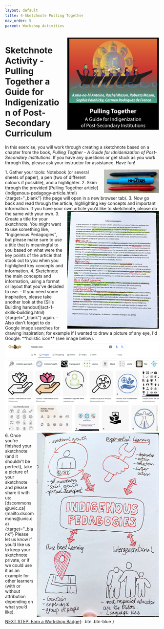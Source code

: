 ```yaml
---
layout: default
title: 4-Sketchnote Pulling Together
nav_order: 5
parent: Workshop Activities
---
```


<img src="images/act-4/pulling-together.png" alt="Pulling Together" style="float:right;width:300px;margin-left:10px;">

# Sketchnote Activity - Pulling Together a Guide for Indigenization of Post-Secondary Curriculum

In this exercise, you will work through creating a sketchnote based on a chapter from the book, _Pulling Togther - A Guide for Idnidenization of Post-Secondary Institutions_. If you have any questions or get stuck as you work through this, please ask your instructor for assistance.  Have fun!

<img src="images/act-2/pens.png" alt="pens" style="float:right;width:180px;margin-left:10px;">
1.  Gather your tools: Notebook (or several sheets of paper), a pen (two of different colours if possible), and a highlighter. 
2.  Skim through the provided [Pulling Together article](indigenous-pedagogy-article.html){:target="_blank"} (the page will open in a new browser tab).
3.  Now go back and read through the article, highlighting key concepts and important information. If you have your own article you’d like to sketchnote, please do the same with your own.
<img src="images/act-4/pulling-together-article.jpg" alt="highlighted text" style="float:right;width:300px;margin-left:10px;">
3.  Create a title for your sketchnote. You might want to use something like, “Ingigenous Pedagogies”, but please make sure to use a title that is meaningful to you based on what were the key points of the article that stook out to you when you highlighed key concepts and information.
4.  Sketchnote the main concepts and information, using a format or layout that you’ve decided to use. 
  - If you need some inspiration, please take another look at the [Sills Building handout](act-1-skills-building.html){:target="_blank"} again. 
  - Also don't forget to do Google image searches for drawing inspiration; for example if I wanted to draw a picture of any eye, I'd Google: **holistic icon** (see image below).
<img src="images/act-4/holistic-clip-art.png" alt="Google image search eye clip art">
<img src="images/act-4/indigenous-pedagogies-sketch.jpg" alt="sketchnote of see, think, and wonder" style="float:right;width:400px;margin-left:10px;">
6.  Once you're finished your sketchnote (and it shouldn't be perfect), take a picture of your sketchnote and please share it with us: [dscommons@uvic.ca](mailto:dscommons@uvic.ca){:target="_blank"}
Please let us know if you’d like us to keep your sketchnote private, or if we could use it as an example for other learners (with or without attribution depending on what you’d like).

[NEXT STEP: Earn a Workshop Badge](informal-credentials.html){: .btn .btn-blue }
